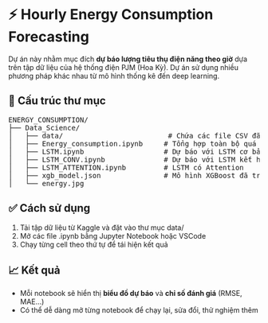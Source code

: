 # ⚡ Hourly Energy Consumption Forecasting

Dự án này nhằm mục đích **dự báo lượng tiêu thụ điện năng theo giờ** dựa trên tập dữ liệu của hệ thống điện PJM (Hoa Kỳ). Dự án sử dụng nhiều phương pháp khác nhau từ mô hình thống kê đến deep learning.

## 📁 Cấu trúc thư mục

<pre>
ENERGY_CONSUMPTION/
├── Data_Science/
│   ├── data/                         # Chứa các file CSV đã xử lý từ PJM dataset
│   ├── Energy_consumption.ipynb     # Tổng hợp toàn bộ quá trình phân tích & trực quan hóa
│   ├── LSTM.ipynb                   # Dự báo với LSTM cơ bản
│   ├── LSTM_CONV.ipynb              # Dự báo với LSTM kết hợp CNN
│   ├── LSTM_ATTENTION.ipynb         # LSTM có Attention
│   ├── xgb_model.json               # Mô hình XGBoost đã train và lưu
│   └── energy.jpg                   
</pre>

## ✅ Cách sử dụng
1.	Tải tập dữ liệu từ Kaggle và đặt vào thư mục data/
2.	Mở các file .ipynb bằng Jupyter Notebook hoặc VSCode
3.	Chạy từng cell theo thứ tự để tái hiện kết quả

## 📈 Kết quả
- Mỗi notebook sẽ hiển thị **biểu đồ dự báo** và **chỉ số đánh giá** (RMSE, MAE…)
- Có thể dễ dàng mở từng notebook để chạy lại, sửa đổi, thử nghiệm thêm
